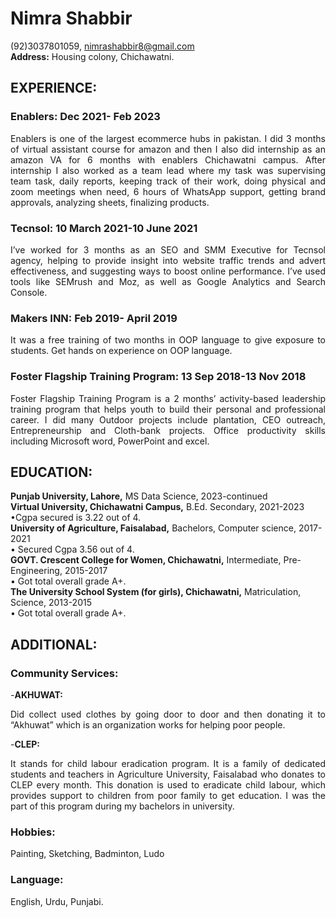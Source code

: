 # Nimra Shabbir
(92)3037801059, nimrashabbir8@gmail.com       
**Address:** Housing colony, Chichawatni.      
## EXPERIENCE:            
### Enablers: Dec 2021- Feb 2023
<div align='justify'>Enablers is one of the largest ecommerce hubs in pakistan. I did 3 months of virtual assistant course for amazon and then I also did internship as an amazon VA for 6 months with enablers Chichawatni campus. After internship I also worked as a team lead where my task was supervising team task, daily reports, keeping track of their work, doing physical and zoom meetings when need, 6 hours of WhatsApp support, getting brand approvals, analyzing sheets, finalizing products.
</div>            

### Tecnsol: 10 March 2021-10 June 2021            

<div align='justify'>I’ve worked for 3 months as an SEO and SMM Executive for Tecnsol agency, helping to provide insight into website traffic trends and advert effectiveness, and suggesting ways to boost online performance. I’ve used tools like SEMrush and Moz, as well as Google Analytics and Search Console.
</div>     

### Makers INN: Feb 2019- April 2019                 
<div align='justify'>It was a free training of two months in OOP language to give exposure to students.
Get hands on experience on OOP language.
</div> 

### Foster Flagship Training Program: 13 Sep 2018-13 Nov 2018
<div align='justify'>
Foster Flagship Training Program is a 2 months’ activity-based leadership training program that helps youth to build their personal and professional career.
I did many Outdoor projects include plantation, CEO outreach, Entrepreneurship and Cloth-bank projects.
Office productivity skills including Microsoft word, PowerPoint and excel.
    </div>
    
## EDUCATION:
**Punjab University, Lahore,** MS Data Science, 2023-continued    
**Virtual University, Chichawatni Campus,** B.Ed. Secondary, 2021-2023          
    •Cgpa secured is 3.22 out of 4.   
**University of Agriculture, Faisalabad,** Bachelors, Computer science, 2017-2021         
    • Secured Cgpa 3.56 out of 4.       
**GOVT. Crescent College for Women, Chichawatni,** Intermediate, Pre-Engineering, 2015-2017          
    • Got total overall grade A+.  
**The University School System (for girls), Chichawatni,** Matriculation, Science, 2013-2015               
    • Got total overall grade A+.  
## ADDITIONAL:                          
### Community Services:      

-**AKHUWAT:**              
<div align='justify'>
Did collect used clothes by going door to door and then donating it to “Akhuwat” which is an organization works for helping poor people.  </div>  

-**CLEP:**              
<div align='justify'>
It stands for child labour eradication program. It is a family of dedicated students and teachers in Agriculture University, Faisalabad who donates to CLEP every month. This donation is used to eradicate child labour, which provides support to children from poor family to get education. I was the part of this program during my bachelors in university.</div>

### Hobbies: 
Painting, Sketching, Badminton, Ludo
### Language:   
English, Urdu, Punjabi.








